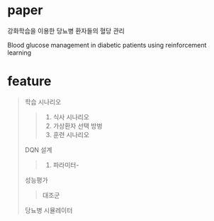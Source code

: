 # paper
강화학습을 이용한 당뇨병 환자들의 혈당 관리

Blood glucose management in diabetic patients using reinforcement learning

# feature
> 학습 시나리오
> > 1. 식사 시나리오
> > 2. 가상환자 선택 방벙
> > 3. 훈련 시나리오
> > 
> DQN 설계
> > 1. 파라미터-
> > 
> 성능평가
> > 대조군
>
> 당뇨병 시뮬레이터
